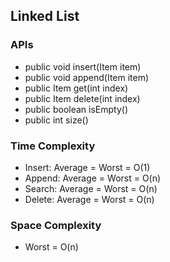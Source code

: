 ## Linked List

### APIs
- public void insert(Item item)
- public void append(Item item)
- public Item get(int index)
- public Item delete(int index)
- public boolean isEmpty()
- public int size()

### Time Complexity
- Insert: Average = Worst = O(1)
- Append: Average = Worst = O(n)
- Search: Average = Worst = O(n)
- Delete: Average = Worst = O(n) 

### Space Complexity
- Worst = O(n)